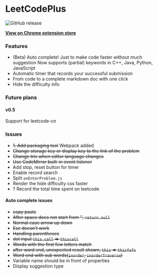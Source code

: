 # LeetCodePlus
![GitHub release](https://img.shields.io/badge/Release-v0.5-green.svg)

**[View on Chrome extension store](https://chrome.google.com/webstore/detail/leetcodeplus/fcbagaohifcgechffdbbkbockfkmjiok?hl=en-US)**

### Features
* (Beta) Auto complete! Just to make code faster without much suggestion
Now supports (partial) keywords in C++, Java, Python, JavaScript
* Automatic timer that records your successful submission 
* From code to a complete markdown doc with one click
* Hide the difficulty info

### Future plans

#### v0.5
Support for leetcode-cn

### Issues
* <del>1. Add packaging tool</del> Webpack added
* <del>Change storage key or display key to the link of the problem</del>
* <del>Change trie when editor language changes</del>
* <del>Use CodeMirror built-in event listener</del>
* Add stop, reset button for timer
* Enable record search
* Split `onEnterProblem.js`
* Render the hide difficulty css faster
* ? Record the total time spent on leetcode

#### Auto complete issues
* <del>copy paste</del>
* <del>After space does not start from '', `return null`</del>
* <del>Normal case arrow up down</del>
* <del>Esc doesn't work</del>
* <del>Handling parentheses</del>
* <del>dot input `this.call` => `thiscall`</del>
* <del>Words with the first few letters match<del>
* <del>after word end, unexpected result shown, `this` => `thisfafs`<del>
* <del>Word end with sub words(`inorder`, `inorderTraverse`)</del>
* Variable name should be in front of properties
* Display suggestion type




